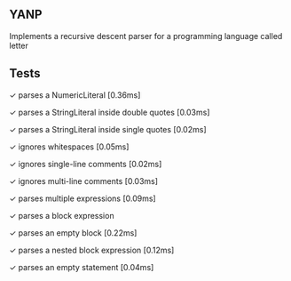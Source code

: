 ## YANP
Implements a recursive descent parser for a programming language called letter

## Tests
✓ parses a NumericLiteral [0.36ms]

✓ parses a StringLiteral inside double quotes [0.03ms]

✓ parses a StringLiteral inside single quotes [0.02ms]

✓ ignores whitespaces [0.05ms]

✓ ignores single-line comments [0.02ms]

✓ ignores multi-line comments [0.03ms]

✓ parses multiple expressions [0.09ms]

✓ parses a block expression

✓ parses an empty block [0.22ms]

✓ parses a nested block expression [0.12ms]

✓ parses an empty statement [0.04ms]

